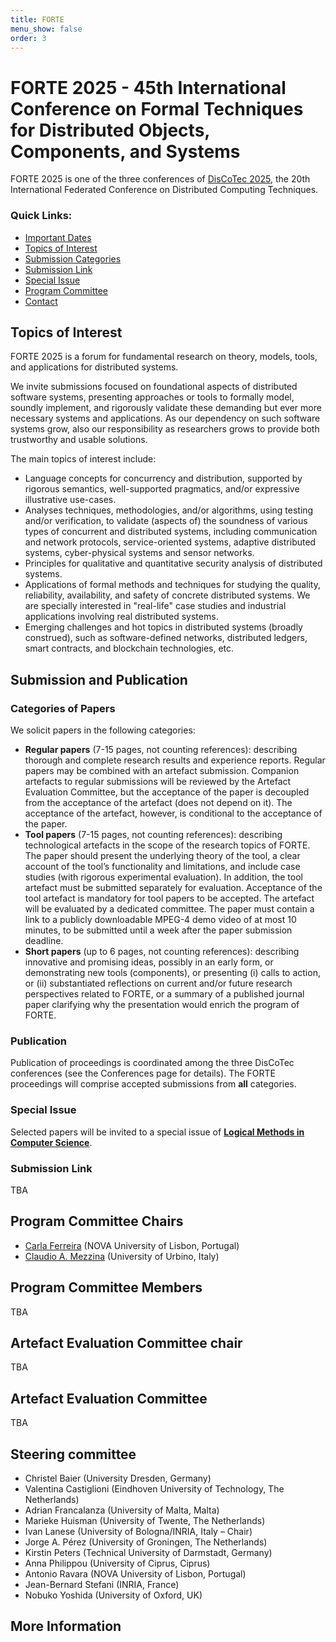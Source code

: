 ```yaml
---
title: FORTE
menu_show: false
order: 3
---
```


# FORTE 2025 - 45th International Conference on Formal Techniques for Distributed Objects, Components, and Systems

FORTE 2025 is one of the three conferences of [DisCoTec 2025](.), the 20th International Federated Conference on Distributed Computing Techniques.

### Quick Links:
* [Important Dates](https://www.discotec.org/2025/#important-dates)
* [Topics of Interest](#main-topics-of-interest)
* [Submission Categories](#categories-of-papers)
* [Submission Link](#submission-link)
* [Special Issue](#special-issue)
* [Program Committee](#program-committee-chairs)
* [Contact](#more-information)

## Topics of Interest
FORTE 2025 is a forum for fundamental research on theory, models, tools, and applications for distributed systems.

We invite submissions focused on foundational aspects of distributed
software systems, presenting approaches or tools to formally model,
soundly implement, and rigorously validate these demanding but ever
more necessary systems and applications. As our dependency on such
software systems grow, also our responsibility as researchers grows to
provide both trustworthy and usable solutions.

The main topics of interest include:
* Language concepts for concurrency and distribution, supported by
  rigorous semantics, well-supported pragmatics, and/or expressive
  illustrative use-cases.
* Analyses techniques, methodologies, and/or algorithms, using testing
  and/or verification, to validate (aspects of) the soundness of
  various types of concurrent and distributed systems, including
  communication and network protocols, service-oriented systems,
  adaptive distributed systems, cyber-physical systems and sensor
  networks.
* Principles for qualitative and quantitative security analysis of
  distributed systems.
* Applications of formal methods and techniques for studying the
  quality, reliability, availability, and safety of concrete
  distributed systems. We are specially interested in "real-life" case
  studies and industrial applications involving real distributed
  systems.
* Emerging challenges and hot topics in distributed systems (broadly
  construed), such as software-defined networks, distributed ledgers,
  smart contracts, and blockchain technologies, etc.


## Submission and Publication

### Categories of Papers

We solicit papers in the following categories:
* __Regular papers__ (7-15 pages, not counting references): describing thorough and complete research results and experience reports. Regular papers may be combined with an artefact submission. Companion artefacts to regular submissions will be reviewed by the Artefact Evaluation Committee, but the acceptance of the paper is decoupled from the acceptance of the artefact (does not depend on it). The acceptance of the artefact, however, is conditional to the acceptance of the paper.
* __Tool papers__ (7-15 pages, not counting references): describing technological artefacts in the scope of the research topics of FORTE.  The paper should present the underlying theory of the tool, a clear account of the tool’s functionality and limitations, and include case studies (with rigorous experimental evaluation). In addition, the tool artefact must be submitted separately for evaluation. Acceptance of the tool artefact is mandatory for tool papers to be accepted. The artefact will be evaluated by a dedicated committee.  The paper must contain a link to a publicly downloadable MPEG-4 demo video of at most 10 minutes, to be submitted until a week after the paper submission deadline.
* __Short papers__ (up to 6 pages, not counting references): describing innovative and promising ideas, possibly in an early form, or demonstrating new tools (components), or presenting (i) calls to action, or (ii) substantiated reflections on current and/or future research perspectives related to FORTE, or a summary of a published journal paper clarifying why the presentation would enrich the program of FORTE.

### Publication

Publication of proceedings is coordinated among the three DisCoTec conferences (see the Conferences page for details). The FORTE proceedings will comprise accepted submissions from __all__ categories.

<!--
The conference proceedings, formed by accepted submissions from __any__ category, will be published by Springer as an LNCS-IFIP volume.

<img src="lncs-logo.jpg" width="182" height="68"/>
-->

### Special Issue
Selected papers will be invited to a special issue of [**Logical Methods in Computer Science**](https://lmcs.episciences.org).


### Submission Link

TBA

<!--
<https://easychair.org/conferences/?conf=forte2024>
-->
  

## Program Committee Chairs
* [Carla Ferreira][CarlaWeb] (NOVA University of Lisbon, Portugal)
* [Claudio A. Mezzina][ClaudioWeb] (University of Urbino, Italy)

## Program Committee Members
TBA 

## Artefact Evaluation Committee chair
TBA

## Artefact Evaluation Committee
TBA

## Steering committee
* Christel Baier (University Dresden, Germany)
* Valentina Castiglioni (Eindhoven University of Technology, The Netherlands) 
* Adrian Francalanza (University of Malta, Malta)
* Marieke Huisman (University of Twente, The Netherlands)
* Ivan Lanese (University of Bologna/INRIA, Italy – Chair)
* Jorge A. Pérez (University of Groningen, The Netherlands) 
* Kirstin Peters (Technical University of Darmstadt, Germany) 
* Anna Philippou (University of Ciprus, Ciprus)
* Antonio Ravara (NOVA University of Lisbon, Portugal)
* Jean-Bernard Stefani (INRIA, France)
* Nobuko Yoshida (University of Oxford, UK) 



## More Information
<!--For additional information, please contact the Program Committee Co-chairs: forte2025 at easychair dot org -->

[CarlaWeb]: http://ctp.di.fct.unl.pt/~cf/
[ClaudioWeb]: https://sites.google.com/view/claudio-mezzina/home
